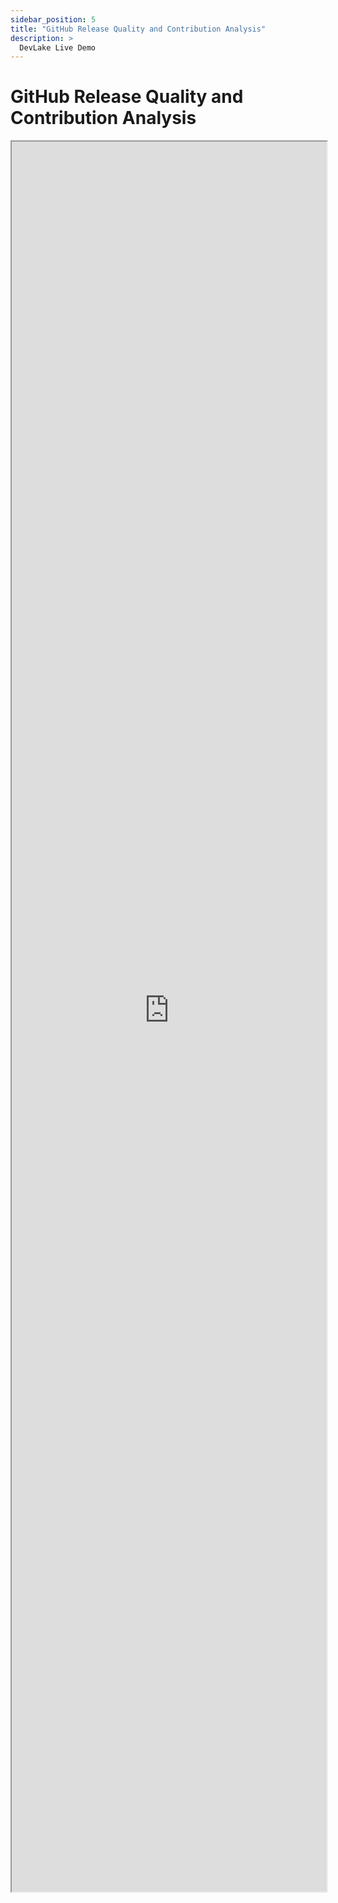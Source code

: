 ```yaml
---
sidebar_position: 5
title: "GitHub Release Quality and Contribution Analysis"
description: >
  DevLake Live Demo
---
```


# GitHub Release Quality and Contribution Analysis
<iframe src="https://grafana-lake.demo.devlake.io/grafana/d/2xuOaQUnk4/github_release_quality_and_contribution_analysis?orgId=1&from=now-6M&to=now" width="100%" height="2800px"></iframe>